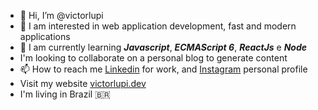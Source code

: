 - 👋 Hi, I’m @victorlupi
- 👀 I am interested in web application development, fast and modern applications
- 🌱 I am currently learning ***Javascript***, ***ECMAScript 6***, ***ReactJs*** e ***Node***
- I'm looking to collaborate on a personal blog to generate content
- 📫 How to reach me [Linkedin](https://br.linkedin.com/in/victorlupi) for work, and [Instagram](https://instagram.com/victorlupi) personal profile
- Visit my website [victorlupi.dev](https://victorlupi.dev)
- I'm living in Brazil 🇧🇷


<!---
victorlupi/victorlupi is a ✨ special ✨ repository because its `README.md` (this file) appears on your GitHub profile.
You can click the Preview link to take a look at your changes.
--->
